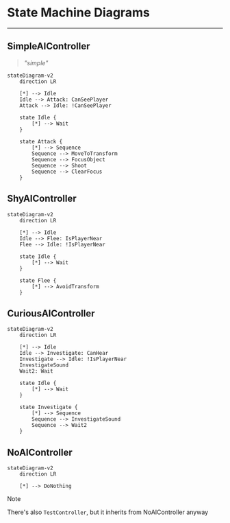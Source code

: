 # State Machine Diagrams
---

## SimpleAIController
> *"simple"*

```mermaid
stateDiagram-v2
	direction LR

	[*] --> Idle
	Idle --> Attack: CanSeePlayer
	Attack --> Idle: !CanSeePlayer

	state Idle {
		[*] --> Wait
	}

	state Attack {
		[*] --> Sequence
		Sequence --> MoveToTransform
		Sequence --> FocusObject
		Sequence --> Shoot
		Sequence --> ClearFocus
	}
```

## ShyAIController

```mermaid
stateDiagram-v2
	direction LR

	[*] --> Idle
	Idle --> Flee: IsPlayerNear
	Flee --> Idle: !IsPlayerNear

	state Idle {
		[*] --> Wait
	}

	state Flee {
		[*] --> AvoidTransform
	}
```

## CuriousAIController

```mermaid
stateDiagram-v2
	direction LR
	
	[*] --> Idle
	Idle --> Investigate: CanHear
	Investigate --> Idle: !IsPlayerNear
	InvestigateSound
	Wait2: Wait

	state Idle {
		[*] --> Wait
	}

	state Investigate {
		[*] --> Sequence
		Sequence --> InvestigateSound
		Sequence --> Wait2
	}
```

## NoAIController

```mermaid
stateDiagram-v2
	direction LR

	[*] --> DoNothing
```

> [!NOTE]
> There's also `TestController`, but it inherits from NoAIController anyway